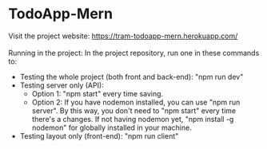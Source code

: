 # TodoApp-Mern
Visit the project website: https://tram-todoapp-mern.herokuapp.com/
<br/>
<br/>
Running in the project: In the project repository, run one in these commands to: 
 <ul>
  <li>Testing the whole project (both front and back-end): "npm run dev"</li>
  <li>Testing server only (API): 
    <ul>
      <li>Option 1: "npm start" every time saving. </li>
      <li>Option 2: If you have nodemon installed, you can use "npm run server". By this way, you don't need to "npm start" every time there's a changes. If not having nodemon yet, "npm install -g nodemon" for globally installed in your machine.</li>
    </ul>
  </li>
  <li>Testing layout only (front-end): "npm run client"</li>
</ul>
 
